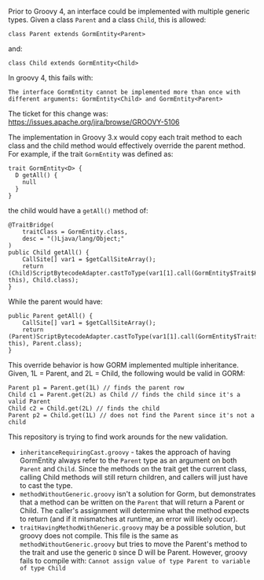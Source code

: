 Prior to Groovy 4, an interface could be implemented with multiple generic types.  Given a class `Parent` and a class `Child`, this is allowed: 

	class Parent extends GormEntity<Parent>


and: 

 
	class Child extends GormEntity<Child>
 

In groovy 4, this fails with: 

`The interface GormEntity cannot be implemented more than once with different arguments: GormEntity<Child> and GormEntity<Parent>`

The ticket for this change was: https://issues.apache.org/jira/browse/GROOVY-5106 

The implementation in Groovy 3.x would copy each trait method to each class and the child method would effectively override the parent method.  For example, if the trait `GormEntity` was defined as: 

	trait GormEntity<D> {
	  D getAll() {
	    null
	  }
	}

the child would have a `getAll()` method of:

	@TraitBridge(
        traitClass = GormEntity.class,
        desc = "()Ljava/lang/Object;"
    )
    public Child getAll() {
        CallSite[] var1 = $getCallSiteArray();
        return (Child)ScriptBytecodeAdapter.castToType(var1[1].call(GormEntity$Trait$Helper.class, this), Child.class);
    }

While the parent would have: 

	public Parent getAll() {
        CallSite[] var1 = $getCallSiteArray();
        return (Parent)ScriptBytecodeAdapter.castToType(var1[1].call(GormEntity$Trait$Helper.class, this), Parent.class);
    }

This override behavior is how GORM implemented multiple inheritance.  Given, 1L = Parent, and 2L = Child, the following would be valid in GORM:

	Parent p1 = Parent.get(1L) // finds the parent row
	Child c1 = Parent.get(2L) as Child // finds the child since it's a valid Parent
	Child c2 = Child.get(2L) // finds the child
	Parent p2 = Child.get(1L) // does not find the Parent since it's not a child

This repository is trying to find work arounds for the new validation.

* `inheritanceRequiringCast.groovy` - takes the approach of having GormEntity always refer to the `Parent` type as an argument on both `Parent` and `Child`.  Since the methods on the trait get the current class, calling Child methods will still return children, and callers will just have to cast the type. 
* `methodWithoutGeneric.groovy` isn't a solution for Gorm, but demonstrates that a method can be written on the `Parent` that will return a Parent or Child.  The caller's assignment will determine what the method expects to return (and if it mismatches at runtime, an error will likely occur).
* `traitHavingMethodWithGeneric.groovy` may be a possible solution, but groovy does not compile.  This file is the same as `methodWithoutGeneric.groovy` but tries to move the Parent's method to the trait and use the generic `D` since D will be Parent.  However, groovy fails to compile with: `Cannot assign value of type Parent to variable of type Child`
